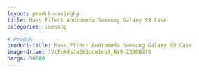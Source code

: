 ```yaml
---
layout: produk-casinghp
title: Mass Effect Andromeda Samsung Galaxy S9 Case
categories: samsung

# Produk
product-title: Mass Effect Andromeda Samsung Galaxy S9 Case
image-drive: 1VrEbKdsJaS65ocm1eu1jBV9-Z386N9fS
harga: 90000
---
```

